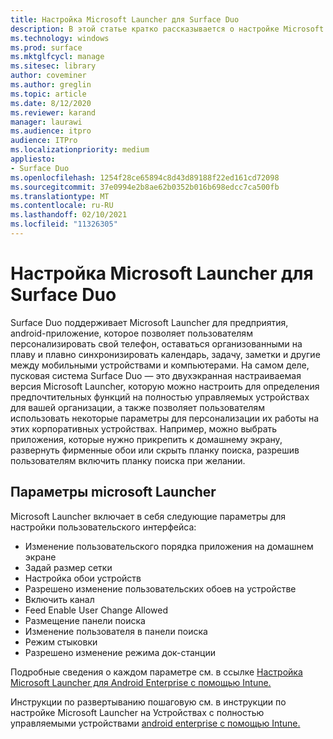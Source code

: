 ```yaml
---
title: Настройка Microsoft Launcher для Surface Duo
description: В этой статье кратко рассказывается о настройке Microsoft Launcher для управляемых устройств в коммерческих средах.
ms.technology: windows
ms.prod: surface
ms.mktglfcycl: manage
ms.sitesec: library
author: coveminer
ms.author: greglin
ms.topic: article
ms.date: 8/12/2020
ms.reviewer: karand
manager: laurawi
ms.audience: itpro
audience: ITPro
ms.localizationpriority: medium
appliesto:
- Surface Duo
ms.openlocfilehash: 1254f28ce65894c8d43d89188f22ed161cd72098
ms.sourcegitcommit: 37e0994e2b8ae62b0352b016b698edcc7ca500fb
ms.translationtype: MT
ms.contentlocale: ru-RU
ms.lasthandoff: 02/10/2021
ms.locfileid: "11326305"
---
```

# Настройка Microsoft Launcher для Surface Duo

Surface Duo поддерживает Microsoft Launcher для предприятия, android-приложение, которое позволяет пользователям персонализировать свой телефон, оставаться организованными на плаву и плавно синхронизировать календарь, задачу, заметки и другие между мобильными устройствами и компьютерами. На самом деле, пусковая система Surface Duo — это двухэкранная настраиваемая версия Microsoft Launcher, которую можно настроить для определения предпочтительных функций на полностью управляемых устройствах для вашей организации, а также позволяет пользователям использовать некоторые параметры для персонализации их работы на этих корпоративных устройствах. Например, можно выбрать приложения, которые нужно прикрепить к домашнему экрану, развернуть фирменные обои или скрыть планку поиска, разрешив пользователям включить планку поиска при желании.

## Параметры microsoft Launcher

Microsoft Launcher включает в себя следующие параметры для настройки пользовательского интерфейса:


- Изменение пользовательского порядка приложения на домашнем экране
- Задай размер сетки
- Настройка обои устройств
- Разрешено изменение пользовательских обоев на устройстве
- Включить канал
- Feed Enable User Change Allowed
- Размещение панели поиска
- Изменение пользователя в панели поиска
- Режим стыковки
- Разрешено изменение режима док-станции

Подробные сведения о каждом параметре см. в ссылке [Настройка Microsoft Launcher для Android Enterprise с помощью Intune.](https://docs.microsoft.com/mem/intune/apps/configure-microsoft-launcher)

Инструкции по развертыванию пошаговую см. в инструкции по настройке Microsoft Launcher на Устройствах с полностью управляемыми устройствами [android enterprise с помощью Intune.](https://techcommunity.microsoft.com/t5/intune-customer-success/how-to-setup-microsoft-launcher-on-android-enterprise-fully/ba-p/1482134)
